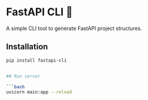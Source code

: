 # FastAPI CLI 🚀

A simple CLI tool to generate FastAPI project structures.

## Installation

```bash
pip install fastapi-cli


## Run server

```bash
uvicorn main:app --reload

